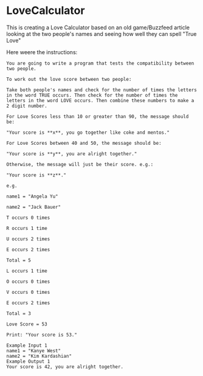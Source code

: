 # LoveCalculator

This is creating a Love Calculator based on an old game/Buzzfeed article looking at the two people's names and seeing how well they can spell "True Love"

Here weere the instructions:
```
You are going to write a program that tests the compatibility between two people.

To work out the love score between two people:

Take both people's names and check for the number of times the letters in the word TRUE occurs. Then check for the number of times the letters in the word LOVE occurs. Then combine these numbers to make a 2 digit number.

For Love Scores less than 10 or greater than 90, the message should be:

"Your score is **x**, you go together like coke and mentos."

For Love Scores between 40 and 50, the message should be:

"Your score is **y**, you are alright together."

Otherwise, the message will just be their score. e.g.:

"Your score is **z**."

e.g.

name1 = "Angela Yu"

name2 = "Jack Bauer"

T occurs 0 times

R occurs 1 time

U occurs 2 times

E occurs 2 times

Total = 5

L occurs 1 time

O occurs 0 times

V occurs 0 times

E occurs 2 times

Total = 3

Love Score = 53

Print: "Your score is 53."

Example Input 1
name1 = "Kanye West"
name2 = "Kim Kardashian"
Example Output 1
Your score is 42, you are alright together.
```

